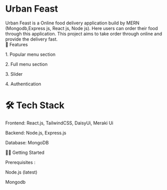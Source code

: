 <h1>Urban Feast</h1>
Urban Feast is a Online food delivery application build by MERN (Mongodb,Express js, React js, Node js). Here users can order their food through this application. This project aims to take order through online and provide the delivery fast.
</br>
🚀 Features
<p> 1. Popular menu section </p>
<p> 2. Full menu section </p>
<p> 3. Slider</p>
<p> 4. Authentication </p>


<h1>🛠️ Tech Stack</h1>
<p>Frontend: React.js, TailwindCSS, DaisyUi, Meraki Ui </p>
<p>Backend:  Node.js, Express.js </p>
<p>Database:  MongoDB </p>

🧑‍💻 Getting Started

Prerequisites : 
<p>Node.js (latest)</p>
<p>Mongodb</p>

